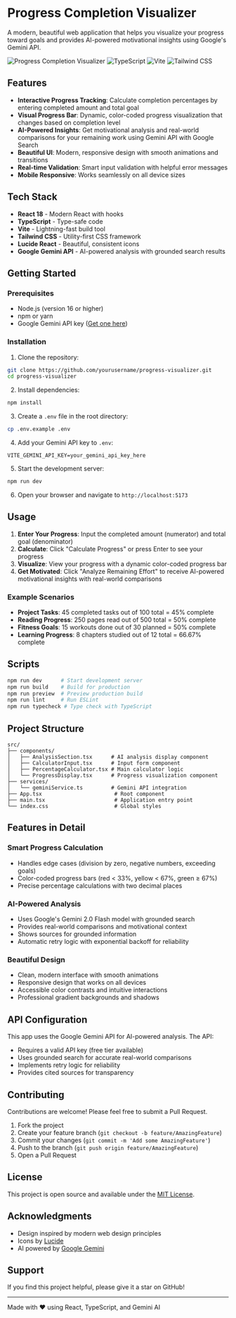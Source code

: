 # Progress Completion Visualizer

A modern, beautiful web application that helps you visualize your progress toward goals and provides AI-powered motivational insights using Google's Gemini API.

![Progress Completion Visualizer](https://img.shields.io/badge/React-18.3.1-blue) ![TypeScript](https://img.shields.io/badge/TypeScript-5.5.3-blue) ![Vite](https://img.shields.io/badge/Vite-5.4.2-purple) ![Tailwind CSS](https://img.shields.io/badge/TailwindCSS-3.4.1-cyan)

## Features

- **Interactive Progress Tracking**: Calculate completion percentages by entering completed amount and total goal
- **Visual Progress Bar**: Dynamic, color-coded progress visualization that changes based on completion level
- **AI-Powered Insights**: Get motivational analysis and real-world comparisons for your remaining work using Gemini API with Google Search
- **Beautiful UI**: Modern, responsive design with smooth animations and transitions
- **Real-time Validation**: Smart input validation with helpful error messages
- **Mobile Responsive**: Works seamlessly on all device sizes

## Tech Stack

- **React 18** - Modern React with hooks
- **TypeScript** - Type-safe code
- **Vite** - Lightning-fast build tool
- **Tailwind CSS** - Utility-first CSS framework
- **Lucide React** - Beautiful, consistent icons
- **Google Gemini API** - AI-powered analysis with grounded search results

## Getting Started

### Prerequisites

- Node.js (version 16 or higher)
- npm or yarn
- Google Gemini API key ([Get one here](https://aistudio.google.com/app/apikey))

### Installation

1. Clone the repository:
```bash
git clone https://github.com/yourusername/progress-visualizer.git
cd progress-visualizer
```

2. Install dependencies:
```bash
npm install
```

3. Create a `.env` file in the root directory:
```bash
cp .env.example .env
```

4. Add your Gemini API key to `.env`:
```env
VITE_GEMINI_API_KEY=your_gemini_api_key_here
```

5. Start the development server:
```bash
npm run dev
```

6. Open your browser and navigate to `http://localhost:5173`

## Usage

1. **Enter Your Progress**: Input the completed amount (numerator) and total goal (denominator)
2. **Calculate**: Click "Calculate Progress" or press Enter to see your progress
3. **Visualize**: View your progress with a dynamic color-coded progress bar
4. **Get Motivated**: Click "Analyze Remaining Effort" to receive AI-powered motivational insights with real-world comparisons

### Example Scenarios

- **Project Tasks**: 45 completed tasks out of 100 total = 45% complete
- **Reading Progress**: 250 pages read out of 500 total = 50% complete
- **Fitness Goals**: 15 workouts done out of 30 planned = 50% complete
- **Learning Progress**: 8 chapters studied out of 12 total = 66.67% complete

## Scripts

```bash
npm run dev      # Start development server
npm run build    # Build for production
npm run preview  # Preview production build
npm run lint     # Run ESLint
npm run typecheck # Type check with TypeScript
```

## Project Structure

```
src/
├── components/
│   ├── AnalysisSection.tsx      # AI analysis display component
│   ├── CalculatorInput.tsx      # Input form component
│   ├── PercentageCalculator.tsx # Main calculator logic
│   └── ProgressDisplay.tsx      # Progress visualization component
├── services/
│   └── geminiService.ts         # Gemini API integration
├── App.tsx                       # Root component
├── main.tsx                      # Application entry point
└── index.css                     # Global styles
```

## Features in Detail

### Smart Progress Calculation
- Handles edge cases (division by zero, negative numbers, exceeding goals)
- Color-coded progress bars (red < 33%, yellow < 67%, green ≥ 67%)
- Precise percentage calculations with two decimal places

### AI-Powered Analysis
- Uses Google's Gemini 2.0 Flash model with grounded search
- Provides real-world comparisons and motivational context
- Shows sources for grounded information
- Automatic retry logic with exponential backoff for reliability

### Beautiful Design
- Clean, modern interface with smooth animations
- Responsive design that works on all devices
- Accessible color contrasts and intuitive interactions
- Professional gradient backgrounds and shadows

## API Configuration

This app uses the Google Gemini API for AI-powered analysis. The API:
- Requires a valid API key (free tier available)
- Uses grounded search for accurate real-world comparisons
- Implements retry logic for reliability
- Provides cited sources for transparency

## Contributing

Contributions are welcome! Please feel free to submit a Pull Request.

1. Fork the project
2. Create your feature branch (`git checkout -b feature/AmazingFeature`)
3. Commit your changes (`git commit -m 'Add some AmazingFeature'`)
4. Push to the branch (`git push origin feature/AmazingFeature`)
5. Open a Pull Request

## License

This project is open source and available under the [MIT License](LICENSE).

## Acknowledgments

- Design inspired by modern web design principles
- Icons by [Lucide](https://lucide.dev)
- AI powered by [Google Gemini](https://ai.google.dev)

## Support

If you find this project helpful, please give it a star on GitHub!

---

Made with ❤️ using React, TypeScript, and Gemini AI
